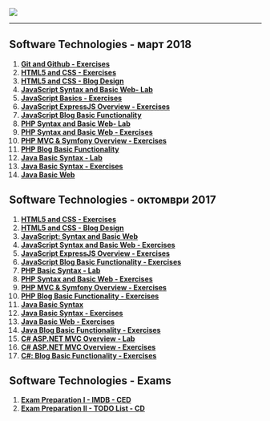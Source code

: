 <a href="#"><img src="https://i.imgur.com/OrqPzxG.png" ></img></a>

---
## <b>Software Technologies - март 2018</b>
1.  [**Git and Github - Exercises**](https://github.com/IvayloIV/Software-Technologies/tree/master/Software%20Technologies%20-%20%D0%BC%D0%B0%D1%80%D1%82%202018/Git%20and%20Github%20-%20Exercises)
2.  [**HTML5 and CSS - Exercises**](https://github.com/IvayloIV/Software-Technologies/tree/master/Software%20Technologies%20-%20%D0%BC%D0%B0%D1%80%D1%82%202018/HTML5%20and%20CSS%20-%20Exercises)
3.  [**HTML5 and CSS - Blog Design**](https://github.com/IvayloIV/Software-Technologies/tree/master/Software%20Technologies%20-%20%D0%BC%D0%B0%D1%80%D1%82%202018/HTML5%20and%20CSS%20-%20Blog%20Design)
4.  [**JavaScript Syntax and Basic Web- Lab**](https://github.com/IvayloIV/Software-Technologies/tree/master/Software%20Technologies%20-%20%D0%BC%D0%B0%D1%80%D1%82%202018/JavaScript%20Syntax%20and%20Basic%20Web-%20Lab)
5.  [**JavaScript Basics - Exercises**](https://github.com/IvayloIV/Software-Technologies/tree/master/Software%20Technologies%20-%20%D0%BC%D0%B0%D1%80%D1%82%202018/JavaScript%20Basics%20-%20Exercises)
6.  [**JavaScript ExpressJS Overview - Exercises**](https://github.com/IvayloIV/Software-Technologies/tree/master/Software%20Technologies%20-%20%D0%BC%D0%B0%D1%80%D1%82%202018/JavaScript%20ExpressJS%20Overview%20-%20Exercises/06.%20JavaScript-ExpressJS-Overview-Lab-Calculator-Skeleton)
7.  [**JavaScript Blog Basic Functionality**](https://github.com/IvayloIV/Software-Technologies/tree/master/Software%20Technologies%20-%20%D0%BC%D0%B0%D1%80%D1%82%202018/JavaScript%20Blog%20Basic%20Functionality)
8.  [**PHP Syntax and Basic Web- Lab**](https://github.com/IvayloIV/Software-Technologies/tree/master/Software%20Technologies%20-%20%D0%BC%D0%B0%D1%80%D1%82%202018/PHP%20Syntax%20and%20Basic%20Web-%20Lab)
9.  [**PHP Syntax and Basic Web - Exercises**](https://github.com/IvayloIV/Software-Technologies/tree/master/Software%20Technologies%20-%20%D0%BC%D0%B0%D1%80%D1%82%202018/PHP%20Syntax%20and%20Basic%20Web%20-%20Exercises)
10.  [**PHP MVC & Symfony Overview - Exercises**](https://github.com/IvayloIV/Software-Technologies/tree/master/Software%20Technologies%20-%20%D0%BC%D0%B0%D1%80%D1%82%202018/PHP%20MVC%20%26%20Symfony%20Overview%20-%20Exercises)
11.  [**PHP Blog Basic Functionality**](https://github.com/IvayloIV/Software-Technologies/tree/master/Software%20Technologies%20-%20%D0%BC%D0%B0%D1%80%D1%82%202018/PHP%20Blog%20Basic%20Functionality)
12.  [**Java Basic Syntax - Lab**](https://github.com/IvayloIV/Software-Technologies/tree/master/Software%20Technologies%20-%20%D0%BC%D0%B0%D1%80%D1%82%202018/Java%20Basic%20Syntax)
13.  [**Java Basic Syntax - Exercises**](https://github.com/IvayloIV/Software-Technologies/tree/master/Software%20Technologies%20-%20%D0%BC%D0%B0%D1%80%D1%82%202018/Java%20Basic%20Syntax%20-%20Exercises)
14.  [**Java Basic Web**](https://github.com/IvayloIV/Software-Technologies/tree/master/Software%20Technologies%20-%20%D0%BC%D0%B0%D1%80%D1%82%202018/Java%20Basic%20Web)

## <b>Software Technologies - октомври 2017</b>
1.  <a href="https://github.com/IvayloIV/Software-Technologies/tree/master/Software%20Technologies%20-%20%D0%BE%D0%BA%D1%82%D0%BE%D0%BC%D0%B2%D1%80%D0%B8%202017/HTML5%20and%20CSS%20-%20Exercises" > <b>HTML5 and CSS - Exercises</b> </a> 
2.  <a href="https://github.com/IvayloIV/Software-Technologies/tree/master/Software%20Technologies%20-%20%D0%BE%D0%BA%D1%82%D0%BE%D0%BC%D0%B2%D1%80%D0%B8%202017/HTML5%20and%20CSS%20-%20Blog%20Design" > <b>HTML5 and CSS - Blog Design</b> </a> 
3.  <a href="https://github.com/IvayloIV/Software-Technologies/tree/master/Software%20Technologies%20-%20%D0%BE%D0%BA%D1%82%D0%BE%D0%BC%D0%B2%D1%80%D0%B8%202017/JavaScript%20Syntax%20and%20Basic%20Web" > <b>JavaScript: Syntax and Basic Web</b> </a> 
4.  <a href="https://github.com/IvayloIV/Software-Technologies/tree/master/Software%20Technologies%20-%20%D0%BE%D0%BA%D1%82%D0%BE%D0%BC%D0%B2%D1%80%D0%B8%202017/JavaScript%20Syntax%20and%20Basic%20Web%20-%20Exercises" > <b>JavaScript Syntax and Basic Web - Exercises</b> </a> 
5.  <a href="https://github.com/IvayloIV/Software-Technologies/tree/master/Software%20Technologies%20-%20%D0%BE%D0%BA%D1%82%D0%BE%D0%BC%D0%B2%D1%80%D0%B8%202017/JavaScript%20ExpressJS%20Overview%20-%20Exercises" > <b>JavaScript ExpressJS Overview - Exercises</b> </a> 
6.  <a href="https://github.com/IvayloIV/Software-Technologies/tree/master/Software%20Technologies%20-%20%D0%BE%D0%BA%D1%82%D0%BE%D0%BC%D0%B2%D1%80%D0%B8%202017/JavaScript%20Blog%20Basic%20Functionality%20-%20Exercises" > <b>JavaScript Blog Basic Functionality - Exercises</b> </a> 
7.  <a href="https://github.com/IvayloIV/Software-Technologies/tree/master/Software%20Technologies%20-%20%D0%BE%D0%BA%D1%82%D0%BE%D0%BC%D0%B2%D1%80%D0%B8%202017/PHP%20Basic%20Syntax%20-%20Lab" > <b>PHP Basic Syntax - Lab</b> </a> 
8.  <a href="https://github.com/IvayloIV/Software-Technologies/tree/master/Software%20Technologies%20-%20%D0%BE%D0%BA%D1%82%D0%BE%D0%BC%D0%B2%D1%80%D0%B8%202017/PHP%20Syntax%20and%20Basic%20Web%20-%20Exercises" > <b>PHP Syntax and Basic Web - Exercises</b> </a> 
9.  <a href="https://github.com/IvayloIV/Software-Technologies/tree/master/Software%20Technologies%20-%20%D0%BE%D0%BA%D1%82%D0%BE%D0%BC%D0%B2%D1%80%D0%B8%202017/PHP%20MVC%20%26%20Symfony%20Overview%20-%20Exercises" > <b>PHP MVC & Symfony Overview - Exercises</b> </a> 
10.  <a href="https://github.com/IvayloIV/Software-Technologies/tree/master/Software%20Technologies%20-%20%D0%BE%D0%BA%D1%82%D0%BE%D0%BC%D0%B2%D1%80%D0%B8%202017/PHP%20Blog%20Basic%20Functionality%20-%20Exercises/Blog" > <b>PHP Blog Basic Functionality - Exercises</b> </a> 
11.  <a href="https://github.com/IvayloIV/Software-Technologies/tree/master/Software%20Technologies%20-%20%D0%BE%D0%BA%D1%82%D0%BE%D0%BC%D0%B2%D1%80%D0%B8%202017/Java%20Basic%20Syntax" > <b>Java Basic Syntax</b> </a> 
12.  <a href="https://github.com/IvayloIV/Software-Technologies/tree/master/Software%20Technologies%20-%20%D0%BE%D0%BA%D1%82%D0%BE%D0%BC%D0%B2%D1%80%D0%B8%202017/Java%20Basic%20Syntax%20-%20Exercises" > <b>Java Basic Syntax - Exercises</b> </a> 
13.  <a href="https://github.com/IvayloIV/Software-Technologies/tree/master/Software%20Technologies%20-%20%D0%BE%D0%BA%D1%82%D0%BE%D0%BC%D0%B2%D1%80%D0%B8%202017/Java%20Basic%20Web%20-%20Exercises" > <b>Java Basic Web - Exercises</b> </a> 
14.  <a href="https://github.com/IvayloIV/Software-Technologies/tree/master/Software%20Technologies%20-%20%D0%BE%D0%BA%D1%82%D0%BE%D0%BC%D0%B2%D1%80%D0%B8%202017/Java%20Blog%20Basic%20Functionality%20-%20Exercises/Java%20Blog%20Basic/blog" > <b>Java Blog Basic Functionality - Exercises</b> </a> 
15.  <a href="https://github.com/IvayloIV/Software-Technologies/tree/master/Software%20Technologies%20-%20%D0%BE%D0%BA%D1%82%D0%BE%D0%BC%D0%B2%D1%80%D0%B8%202017/C%23%20ASP.NET%20MVC%20Overview%20-%20Lab" > <b>C# ASP.NET MVC Overview - Lab</b> </a> 
16.  <a href="https://github.com/IvayloIV/Software-Technologies/tree/master/Software%20Technologies%20-%20%D0%BE%D0%BA%D1%82%D0%BE%D0%BC%D0%B2%D1%80%D0%B8%202017/C%23%20ASP.NET%20MVC%20Overview%20-%20Exercises" > <b>C# ASP.NET MVC Overview - Exercises</b> </a> 
17.  <a href="https://github.com/IvayloIV/Software-Technologies/tree/master/Software%20Technologies%20-%20%D0%BE%D0%BA%D1%82%D0%BE%D0%BC%D0%B2%D1%80%D0%B8%202017/C%23%20Blog%20-%20Exercises" > <b>C#: Blog Basic Functionality - Exercises</b> </a>  

## <b>Software Technologies - Exams</b>
1.  <a href="https://github.com/IvayloIV/Software-Technologies/tree/master/Software%20Technologies%20-%20Exams/Exam%20Preparation%20I/Skeletons" > <b>Exam Preparation I - IMDB - CED</b> </a> 
2.  <a href="https://github.com/IvayloIV/Software-Technologies/tree/master/Software%20Technologies%20-%20Exams/Exam%20Preparation%20II" > <b>Exam Preparation II - TODO List - CD</b> </a> 
